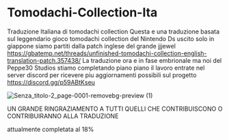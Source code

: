 # Tomodachi-Collection-Ita
Traduzione Italiana di tomodachi collection
Questa e una traduzione basata sul leggendario gioco tomodachi collection del Nintendo Ds uscito solo in giappone
siamo partiti dalla patch inglese del grande jjjewel https://gbatemp.net/threads/unfinished-tomodachi-collection-english-translation-patch.357438/
La traduzione ora e in fase embrionale ma noi del Peppe30 Studios stiamo completando piano piano il lavoro
entrate nel server discord per ricevere piu aggiornamenti possibili sul progetto https://discord.gg/p59ABtKseu

![Senza_titolo-2_page-0001-removebg-preview (1)](https://github.com/user-attachments/assets/33f72235-d06c-4904-a493-d8af8a102e98)

UN GRANDE RINGRAZIAMENTO A TUTTI QUELLI CHE CONTRIBUISCONO O CONTRIBUIRANNO ALLA TRADUZIONE 

attualmente completata al 18%
